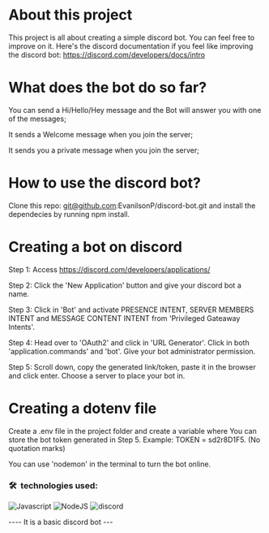 # About this project
This project is all about creating a simple discord bot. You can feel free to improve on it. Here's the discord documentation if you feel like improving the discord bot: https://discord.com/developers/docs/intro

# What does the bot do so far?

You can send a Hi/Hello/Hey message and the Bot will answer you with one of the messages;

It sends a Welcome message when you join the server;

It sends you a private message when you join the server;

# How to use the discord bot?

Clone this repo: git@github.com:EvanilsonP/discord-bot.git and install the dependecies by running npm install.

# Creating a bot on discord
Step 1: Access https://discord.com/developers/applications/

Step 2: Click the 'New Application' button and give your discord bot a name.

Step 3: Click in 'Bot' and activate PRESENCE INTENT, SERVER MEMBERS INTENT and MESSAGE CONTENT INTENT from 'Privileged Gateaway Intents'.

Step 4: Head over to 'OAuth2' and click in 'URL Generator'. Click in both 'application.commands' and 'bot'. Give your bot administrator permission.

Step 5: Scroll down, copy the generated link/token, paste it in the browser and click enter. Choose a server to place your bot in.


# Creating a dotenv file
Create a .env file in the project folder and create a variable where You can store the bot token generated in Step 5. Example: TOKEN = sd2r8D1F5. (No quotation marks)

You can use 'nodemon' in the terminal to turn the bot online.

### 🛠 &nbsp;technologies used: 
![Javascript](https://img.shields.io/badge/JavaScript-F7DF1E?style=for-the-badge&logo=javascript&logoColor=black) ![NodeJS](https://img.shields.io/badge/Node.js-43853D?style=for-the-badge&logo=node.js&logoColor=white) ![discord](https://img.shields.io/badge/Discord-7289DA?style=for-the-badge&logo=discord&logoColor=white)

---- It is a basic discord bot ---

